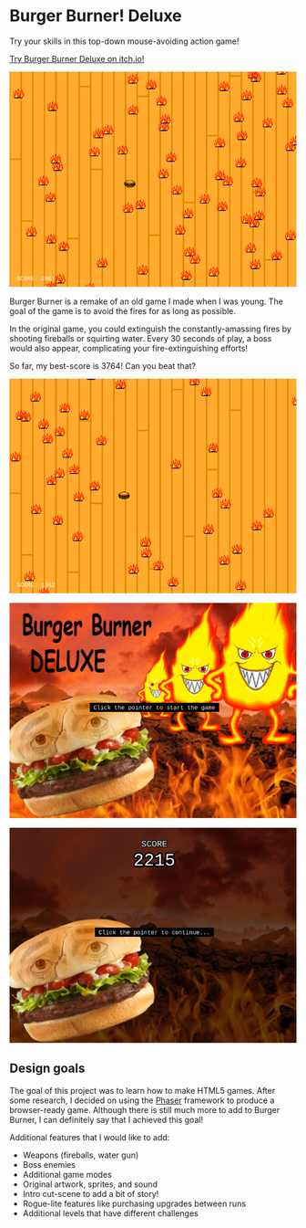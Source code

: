 # Burger Burner! Deluxe

Try your skills in this top-down mouse-avoiding action game!

[Try Burger Burner Deluxe on itch.io!](https://jstamant.itch.io/burger-burner)

![Screenshot](/doc/2022-02-13-190236-scrot.png)

Burger Burner is a remake of an old game I made when I was young. The goal of
the game is to avoid the fires for as long as possible.

In the original game, you could extinguish the constantly-amassing fires by
shooting fireballs or squirting water. Every 30 seconds of play, a boss would
also appear, complicating your fire-extinguishing efforts!

So far, my best-score is 3764! Can you beat that?

![Screenshot](/doc/2022-02-13-190224-scrot.png)

![Screenshot](/doc/2022-02-13-190243-scrot.png)

![Screenshot](/doc/2022-02-13-190240-scrot.png)

## Design goals

The goal of this project was to learn how to make HTML5 games. After some
research, I decided on using the [Phaser](https://phaser.io/) framework to
produce a browser-ready game. Although there is still much more to add to Burger
Burner, I can definitely say that I achieved this goal!

Additional features that I would like to add:
- Weapons (fireballs, water gun)
- Boss enemies
- Additional game modes
- Original artwork, sprites, and sound
- Intro cut-scene to add a bit of story!
- Rogue-lite features like purchasing upgrades between runs
- Additional levels that have different challenges

